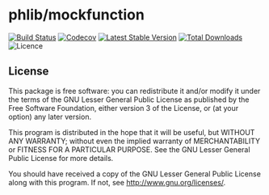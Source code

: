 # phlib/mockfunction

[![Build Status](https://img.shields.io/travis/phlib/mockfunction/master.svg)](https://travis-ci.org/phlib/mockfunction)
[![Codecov](https://img.shields.io/codecov/c/github/phlib/mockfunction.svg)](https://codecov.io/gh/phlib/mockfunction)
[![Latest Stable Version](https://img.shields.io/packagist/v/phlib/mockfunction.svg)](https://packagist.org/packages/phlib/mockfunction)
[![Total Downloads](https://img.shields.io/packagist/dt/phlib/mockfunction.svg)](https://packagist.org/packages/phlib/mockfunction)
![Licence](https://img.shields.io/github/license/phlib/mockfunction.svg)

## License

This package is free software: you can redistribute it and/or modify
it under the terms of the GNU Lesser General Public License as published by
the Free Software Foundation, either version 3 of the License, or
(at your option) any later version.

This program is distributed in the hope that it will be useful,
but WITHOUT ANY WARRANTY; without even the implied warranty of
MERCHANTABILITY or FITNESS FOR A PARTICULAR PURPOSE.  See the
GNU Lesser General Public License for more details.

You should have received a copy of the GNU Lesser General Public License
along with this program.  If not, see <http://www.gnu.org/licenses/>.
